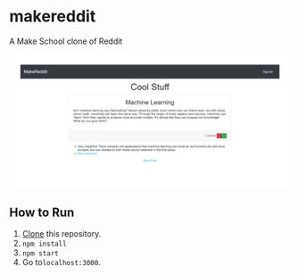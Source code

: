 # makereddit
 A Make School clone of Reddit

![sample room](public/images/screenshot.png)

## How to Run
1. [Clone](https://github.com/Abhiek187/makereddit.git) this repository.
2. `npm install`
3. `npm start`
4. Go to`localhost:3000`.
